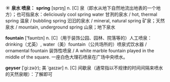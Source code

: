 ☀ <span class="category">**泉水 喷泉：**</span>
<span class="vocabulary">**spring**</span> [sprɪŋ] 
<span class="definition">n. [C] 泉（即水从地下自然地流出地表的一个地方）；也可指泉水：</span>deliciously cool spring water 甘洌的泉水 / hot, thermal spring 温泉 / bubbling spring 汩汩的泉水 / mineral, natural spring 矿泉；天然泉水 / mountain, underground spring 山泉；地下泉水 

<span class="vocabulary">**fountain**</span> ['faʊntɪn] 
<span class="definition">n. [C]（用于装饰公园、园林、院落等的）人工喷泉：</span>drinking（尤英）, water（美）fountain（公共场所的）喷泉式饮水器 / ornamental fountain 装饰性喷泉 / A white marble fountain played in the middle of the square. 一座白色大理石喷泉在广场中央喷水。
           
<span class="vocabulary">**geyser**</span> [ˈgi:zə(r); 美 ˈgaɪzər]
<span class="definition">n. [C] 间歇泉（通常指以不规律的时间间隔来喷水的天然泉眼）：</span>了解即可



